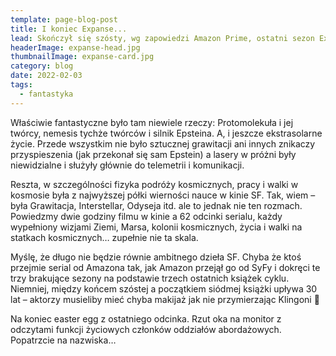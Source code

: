 ```yaml
---
template: page-blog-post
title: I koniec Expanse...
lead: Skończył się szósty, wg zapowiedzi Amazon Prime, ostatni sezon Expanse. Żal, żal, serce płacze, był to bowiem chyba najtwardszy serial SF ever.
headerImage: expanse-head.jpg
thumbnailImage: expanse-card.jpg
category: blog
date: 2022-02-03
tags:
  - fantastyka
---
```


Właściwie fantastyczne było tam niewiele rzeczy: Protomolekuła i jej twórcy, nemesis tychże twórców i silnik Epsteina. A, i jeszcze ekstrasolarne życie. Przede wszystkim nie było sztucznej grawitacji ani innych znikaczy przyspieszenia (jak przekonał się sam Epstein) a lasery w próżni były niewidzialne i służyły głównie do telemetrii i komunikacji.

Reszta, w szczególności fizyka podróży kosmicznych, pracy i walki w kosmosie była z najwyższej półki wierności nauce w kinie SF. Tak, wiem – była Grawitacja, Interstellar, Odyseja itd. ale to jednak nie ten rozmach. Powiedzmy dwie godziny filmu w kinie a 62 odcinki serialu, każdy wypełniony wizjami Ziemi, Marsa, kolonii kosmicznych, życia i walki na statkach kosmicznych… zupełnie nie ta skala.

Myślę, że długo nie będzie równie ambitnego dzieła SF. Chyba że ktoś przejmie serial od Amazona tak, jak Amazon przejął go od SyFy i dokręci te trzy brakujące sezony na podstawie trzech ostatnich książek cyklu. Niemniej, między końcem szóstej a początkiem siódmej książki upływa 30 lat – aktorzy musieliby mieć chyba makijaż jak nie przymierzając Klingoni 🙂

Na koniec easter egg z ostatniego odcinka. Rzut oka na monitor z odczytami funkcji życiowych członków oddziałów abordażowych. Popatrzcie na nazwiska…

<block id="article-img1" type="media" template="lightbox-image" src="expanse-boarding-party-names.jpg" title="Drużyny abordażowe" />